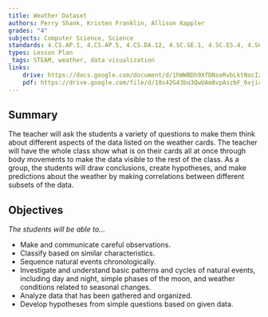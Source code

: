 ```yaml
---
title: Weather Dataset
authors: Perry Shank, Kristen Franklin, Allison Kappler
grades: "4"
subjects: Computer Science, Science
standards: 4.CS.AP.1, 4.CS.AP.5, 4.CS.DA.12, 4.SC.SE.1, 4.SC.ES.4, 4.SC.ES.6
types: Lesson Plan
_tags: STEAM, weather, data visualization
links:
    drive: https://docs.google.com/document/d/1hWWBDh9XfDNseRvbLktNocIzpjFXl40_FVRVOUc9Rfw/edit?usp=drive_link
    pdf: https://drive.google.com/file/d/10s42G43bu3QwUAm8vpAszbF_6vjicjpA/view?usp=drive_link
---
```


## Summary

The teacher will ask the students a variety of questions to make them think about different aspects of the data listed on the weather cards.  The teacher will have the whole class show what is on their cards all at once through body movements to make the data visible to the rest of the class.  As a group, the students will draw conclusions, create hypotheses, and make predictions about the weather by making correlations between different subsets of the data.

## Objectives

*The students will be able to...*

* Make and communicate careful observations.
* Classify based on similar characteristics.
* Sequence natural events chronologically.
* Investigate and understand basic patterns and cycles of natural events, including day and night, simple phases of the moon, and weather conditions related to seasonal changes.
* Analyze data that has been gathered and organized.
* Develop hypotheses from simple questions based on given data.

